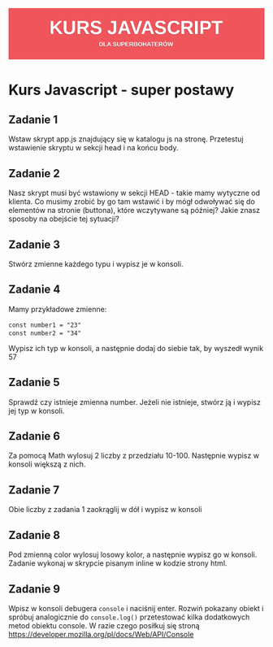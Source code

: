 ![](../kursjs.png)

# Kurs Javascript - super postawy

## Zadanie 1
Wstaw skrypt app.js znajdujący się w katalogu js na stronę.
Przetestuj wstawienie skryptu w sekcji head i na końcu body.

## Zadanie 2
Nasz skrypt musi być wstawiony w sekcji HEAD - takie mamy wytyczne od klienta.
Co musimy zrobić by go tam wstawić i by mógł odwoływać się do elementów na stronie (buttona), które wczytywane są później? Jakie znasz sposoby na obejście tej sytuacji?

## Zadanie 3
Stwórz zmienne każdego typu i wypisz je w konsoli.

## Zadanie 4
Mamy przykładowe zmienne:

```
const number1 = "23"
const number2 = "34"
```

Wypisz ich typ w konsoli, a następnie dodaj do siebie tak, by wyszedł wynik 57

## Zadanie 5
Sprawdź czy istnieje zmienna number. Jeżeli nie istnieje, stwórz ją i wypisz jej typ w konsoli.

## Zadanie 6
Za pomocą Math wylosuj 2 liczby z przedziału 10-100.  Następnie wypisz w konsoli większą z nich.

## Zadanie 7
Obie liczby z zadania 1 zaokrąglij w dół i wypisz w konsoli

## Zadanie 8
Pod zmienną color wylosuj losowy kolor, a następnie wypisz go w konsoli. Zadanie wykonaj w skrypcie pisanym inline w kodzie strony html.

## Zadanie 9
Wpisz w konsoli debugera `console` i naciśnij enter. Rozwiń pokazany obiekt i spróbuj analogicznie do `console.log()` przetestować kilka dodatkowych metod obiektu console. W razie czego posiłkuj się stroną https://developer.mozilla.org/pl/docs/Web/API/Console




